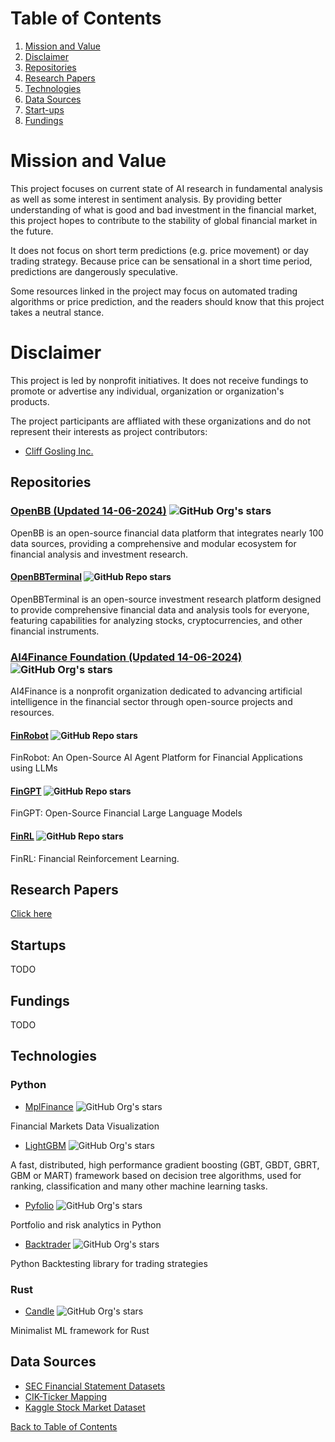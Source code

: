 # Table of Contents

1. [Mission and Value](#mission-and-value)
1. [Disclaimer](#disclaimer)
1. [Repositories](#repositories)
1. [Research Papers](#research-papers)
1. [Technologies](#technologies)
1. [Data Sources](#data-sources)
1. [Start-ups](#start-ups)
1. [Fundings](#fundings)

# Mission and Value

This project focuses on current state of AI research in fundamental analysis as well as some interest in sentiment analysis. By providing better understanding of what is good and bad investment in the financial market, this project hopes to contribute to the stability of global financial market in the future.

It does not focus on short term predictions (e.g. price movement) or day trading strategy. Because price can be sensational in a short time period, predictions are dangerously speculative.

Some resources linked in the project may focus on automated trading algorithms or price prediction, and the readers should know that this project takes a neutral stance.

# Disclaimer

This project is led by nonprofit initiatives. It does not receive fundings to promote or advertise any individual, organization or organization's products.

The project participants are affliated with these organizations and do not represent their interests as project contributors:
- [Cliff Gosling Inc.](https://www.linkedin.com/company/cliffgosling-inc)

## Repositories

### [OpenBB (Updated 14-06-2024)](https://github.com/OpenBB-finance) ![GitHub Org's stars](https://img.shields.io/github/stars/OpenBB-finance)

OpenBB is an open-source financial data platform that integrates nearly 100 data sources, providing a comprehensive and modular ecosystem for financial analysis and investment research.

#### [OpenBBTerminal](https://github.com/OpenBB-finance/OpenBBTerminal) ![GitHub Repo stars](https://img.shields.io/github/stars/OpenBB-finance/OpenBBTerminal)

OpenBBTerminal is an open-source investment research platform designed to provide comprehensive financial data and analysis tools for everyone, featuring capabilities for analyzing stocks, cryptocurrencies, and other financial instruments.

### [AI4Finance Foundation (Updated 14-06-2024)](https://github.com/AI4Finance-Foundation) ![GitHub Org's stars](https://img.shields.io/github/stars/AI4Finance-Foundation)

AI4Finance is a nonprofit organization dedicated to advancing artificial intelligence in the financial sector through open-source projects and resources. 

#### [FinRobot](https://github.com/AI4Finance-Foundation/FinRobot) ![GitHub Repo stars](https://img.shields.io/github/stars/AI4Finance-Foundation/FinRobot)

FinRobot: An Open-Source AI Agent Platform for Financial Applications using LLMs

#### [FinGPT](https://github.com/AI4Finance-Foundation/FinGPT) ![GitHub Repo stars](https://img.shields.io/github/stars/AI4Finance-Foundation/FinGPT)

FinGPT: Open-Source Financial Large Language Models

#### [FinRL](https://github.com/AI4Finance-Foundation/FinRL) ![GitHub Repo stars](https://img.shields.io/github/stars/AI4Finance-Foundation/FinRL)

FinRL: Financial Reinforcement Learning.

## Research Papers

[Click here](/papers)

## Startups

TODO

## Fundings

TODO

## Technologies

### Python

- [MplFinance](https://github.com/matplotlib/mplfinance) ![GitHub Org's stars](https://img.shields.io/github/stars/matplotlib/mplfinance)

Financial Markets Data Visualization

- [LightGBM](https://github.com/microsoft/LightGBM) ![GitHub Org's stars](https://img.shields.io/github/stars/microsoft/LightGBM)

A fast, distributed, high performance gradient boosting (GBT, GBDT, GBRT, GBM or MART) framework based on decision tree algorithms, used for ranking, classification and many other machine learning tasks.

- [Pyfolio](https://github.com/quantopian/pyfolio) ![GitHub Org's stars](https://img.shields.io/github/stars/quantopian/pyfolio)

Portfolio and risk analytics in Python

- [Backtrader](https://github.com/mementum/backtrader) ![GitHub Org's stars](https://img.shields.io/github/stars/mementum/backtrader)

Python Backtesting library for trading strategies

### Rust

- [Candle](https://github.com/huggingface/candle) ![GitHub Org's stars](https://img.shields.io/github/stars/huggingface/candle)

Minimalist ML framework for Rust

## Data Sources

- [SEC Financial Statement Datasets](https://www.sec.gov/dera/data/financial-statement-data-sets)
- [CIK-Ticker Mapping](https://github.com/jadchaar/sec-cik-mapper)
- [Kaggle Stock Market Dataset](https://www.kaggle.com/datasets/jacksoncrow/stock-market-dataset)


[Back to Table of Contents](#table-of-contents)

